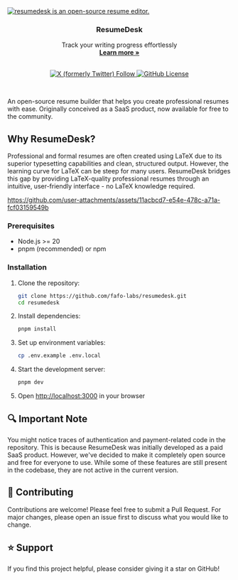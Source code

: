 <a href="https://resumedesk.rkph.me">
  <img alt="resumedesk is an open-source resume editor." src="https://github.com/user-attachments/assets/7c6285ab-9b98-42f6-9885-df0314b7bf28">
</a>


<h3 align="center">ResumeDesk</h3>

<p align="center">
    Track your
writing progress effortlessly
    <br />
    <a href="https://resumedesk.rkph.me"><strong>Learn more »</strong></a>
    <br />
    <br />
</p>

<p align="center">
  <a href="https://x.com/_fafolabs">
   <img alt="X (formerly Twitter) Follow" src="https://img.shields.io/twitter/follow/_fafolabs">
  </a>
  <a href="https://github.com/fafo-labs/resumedesk/blob/main/LICENSE">
   <img alt="GitHub License" src="https://img.shields.io/github/license/phukon/resumedesk">
  </a>
</p>

<br/>

An open-source resume builder that helps you create professional resumes with ease. Originally conceived as a SaaS product, now available for free to the community.

## Why ResumeDesk?

Professional and formal resumes are often created using LaTeX due to its superior typesetting capabilities and clean, structured output. However, the learning curve for LaTeX can be steep for many users. ResumeDesk bridges this gap by providing LaTeX-quality professional resumes through an intuitive, user-friendly interface - no LaTeX knowledge required.


https://github.com/user-attachments/assets/11acbcd7-e54e-478c-a71a-fcf03159549b


### Prerequisites

- Node.js >= 20
- pnpm (recommended) or npm

### Installation

1. Clone the repository:
   ```bash
   git clone https://github.com/fafo-labs/resumedesk.git
   cd resumedesk
   ```

2. Install dependencies:
   ```bash
   pnpm install
   ```

3. Set up environment variables:
   ```bash
   cp .env.example .env.local
   ```

4. Start the development server:
   ```bash
   pnpm dev
   ```

5. Open [http://localhost:3000](http://localhost:3000) in your browser

## 🔍 Important Note

You might notice traces of authentication and payment-related code in the repository. This is because ResumeDesk was initially developed as a paid SaaS product. However, we've decided to make it completely open source and free for everyone to use. While some of these features are still present in the codebase, they are not active in the current version.

## 🤝 Contributing

Contributions are welcome! Please feel free to submit a Pull Request. For major changes, please open an issue first to discuss what you would like to change.

## ⭐ Support

If you find this project helpful, please consider giving it a star on GitHub!
